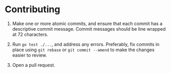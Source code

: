 # Contributing

1.  Make one or more atomic commits, and ensure that each commit has a
    descriptive commit message. Commit messages should be line wrapped
    at 72 characters.

2.  Run `go test ./...`, and address any errors. Preferably, fix commits
    in place using `git rebase` or `git commit --amend` to make the changes
    easier to review.

3.  Open a pull request.
